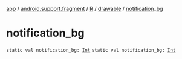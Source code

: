 [app](../../../index.md) / [android.support.fragment](../../index.md) / [R](../index.md) / [drawable](index.md) / [notification_bg](./notification_bg.md)

# notification_bg

`static val notification_bg: `[`Int`](https://kotlinlang.org/api/latest/jvm/stdlib/kotlin/-int/index.html)
`static val notification_bg: `[`Int`](https://kotlinlang.org/api/latest/jvm/stdlib/kotlin/-int/index.html)
